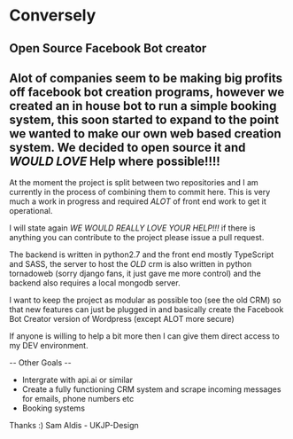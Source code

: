 # Conversely
Open Source Facebook Bot creator
-------
Alot of companies seem to be making big profits off facebook bot creation programs,
however we created an in house bot to run a simple booking system, this soon started
to expand to the point we wanted to make our own web based creation system.
We decided to open source it and *WOULD LOVE* Help where possible!!!!
-------

At the moment the project is split between two repositories and I am currently in the process
of combining them to commit here. This is very much a work in progress and required *ALOT* of front
end work to get it operational.

I will state again *WE WOULD REALLY LOVE YOUR HELP!!!*
if there is anything you can contribute to the project please issue a pull request.

The backend is written in python2.7 and the front end mostly TypeScript and SASS, the server to host the
*OLD* crm is also written in python tornadoweb (sorry django fans, it just gave me more control)
and the backend also requires a local mongodb server.

I want to keep the project as modular as possible too (see the old CRM) so that new features
can just be plugged in and basically create the Facebook Bot Creator version of Wordpress (except
ALOT more secure)

If anyone is willing to help a bit more then I can give them direct access to my DEV environment.

-- Other Goals --
- Intergrate with api.ai or similar
- Create a fully functioning CRM system and scrape incoming messages for emails, phone numbers etc
- Booking systems

Thanks :)
   Sam Aldis - UKJP-Design
